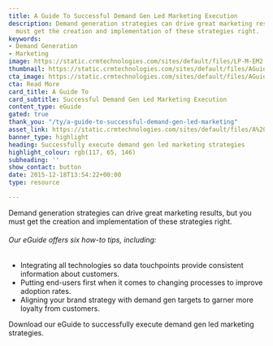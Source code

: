 ```yaml
---
title: A Guide To Successful Demand Gen Led Marketing Execution
description: Demand generation strategies can drive great marketing results, but you
  must get the creation and implementation of these strategies right.
keywords:
- Demand Generation
- Marketing
image: https://static.crmtechnologies.com/sites/default/files/LP-M-EM2.jpg
thumbnail: https://static.crmtechnologies.com/sites/default/files/AGuideToSuccessful.png
cta_image: https://static.crmtechnologies.com/sites/default/files/AGuideToSuccessful_0.png
cta: Read More
card_title: A Guide To
card_subtitle: Successful Demand Gen Led Marketing Execution
content_type: eGuide
gated: true
thank_you: "/ty/a-guide-to-successful-demand-gen-led-marketing"
asset_link: https://static.crmtechnologies.com/sites/default/files/A%20guide%20to%20successful%20demand%20generation%20led%20marketing%20execution_v2.pdf
banner_type: highlight
heading: Successfully execute demand gen led marketing strategies
highlight_colour: rgb(117, 65, 146)
subheading: ''
show_contact: button
date: 2015-12-18T13:54:22+00:00
type: resource

---
```

Demand generation strategies can drive great marketing results, but you must get the creation and implementation of these strategies right.

###### Our eGuide offers six how-to tips, including:

* Integrating all technologies so data touchpoints provide consistent information about customers.
* Putting end-users first when it comes to changing processes to improve adoption rates.
* Aligning your brand strategy with demand gen targets to garner more loyalty from customers.

Download our eGuide to successfully execute demand gen led marketing strategies.
